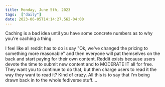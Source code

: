 ```yaml
---
title: Monday, June 5th, 2023
tags:  ["daily"]
date: 2023-06-05T14:14:27.562-04:00
---
```



Caching is a bad idea until you have some concrete numbers as to why you're caching a thing.

I feel like all reddit has to do is say "Ok, we've changed the pricing to something more reasonable" and then everyone will pat themselves on the back and start paying for their own content. Reddit exists because users devote the time to submit new content and to MODERATE IT all for free. They want you to continue to do that, but then charge users to read it the way they want to read it? Kind of crazy. All this is to say that I'm being drawn back in to the whole fediverse stuff....






    
